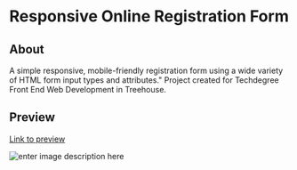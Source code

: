# Responsive Online Registration Form

## About

A simple responsive, mobile-friendly registration form using a wide variety of HTML form input types and attributes."
Project created for Techdegree Front End Web Development  in Treehouse.

## Preview


[Link to preview](https://stanleyz94.github.io/techdegree-project-3/)


![enter image description here](https://i.ibb.co/HzsMWwy/work6-large.png)




